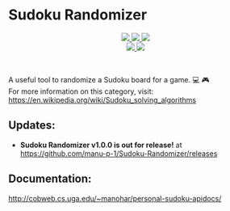 
# Sudoku Randomizer
<p align="center">
  <a href="https://www.oracle.com/java/">
    <img src="https://forthebadge.com/images/badges/made-with-java.svg">
  </a>
  <a href="https://gph.is/1UFc4RM">
    <img src="https://forthebadge.com/images/badges/built-with-swag.svg">
  </a>
  <a href="https://www.georgiapower.com/">
    <img src="https://forthebadge.com/images/badges/powered-by-electricity.svg">  
  </a>
  <br/>
  <a href="https://www.java.com/en/download/">
    <img src="https://img.shields.io/badge/Java%20Version-%3E%3D%201.8.0%20-orange.svg?style=for-the-badge">
  </a>
  <a href="https://github.com/manu-p-1/Sudoku-Randomizer/commits/master">
    <img src="https://img.shields.io/github/commits-since/manu-p-1/Sudoku-Randomizer/v1.0.0.svg?style=for-the-badge">
  </a>
</p>


<br/>

A useful tool to randomize a Sudoku board for a game. :computer: :video_game:  
For more information on this category, visit: https://en.wikipedia.org/wiki/Sudoku_solving_algorithms

## Updates:
- **Sudoku Randomizer v1.0.0 is out for release!** at https://github.com/manu-p-1/Sudoku-Randomizer/releases

## Documentation:
http://cobweb.cs.uga.edu/~manohar/personal-sudoku-apidocs/
